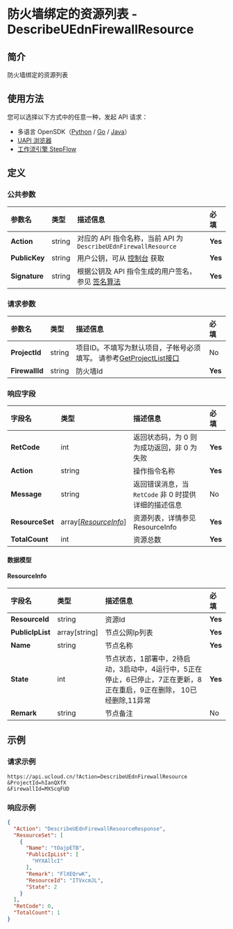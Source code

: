 # 防火墙绑定的资源列表 - DescribeUEdnFirewallResource

## 简介

防火墙绑定的资源列表





## 使用方法

您可以选择以下方式中的任意一种，发起 API 请求：
- 多语言 OpenSDK（[Python](https://github.com/ucloud/ucloud-sdk-python3) / [Go](https://github.com/ucloud/ucloud-sdk-go) / [Java](https://github.com/ucloud/ucloud-sdk-java)）
- [UAPI 浏览器](https://console.ucloud.cn/uapi/detail?id=DescribeUEdnFirewallResource)
- [工作流引擎 StepFlow](https://console.ucloud.cn/stepflow/manage/)

## 定义

### 公共参数

| 参数名 | 类型 | 描述信息 | 必填 |
|:---|:---|:---|:---|
| **Action**     | string  | 对应的 API 指令名称，当前 API 为 `DescribeUEdnFirewallResource`                        | **Yes** |
| **PublicKey**  | string  | 用户公钥，可从 [控制台](https://console.ucloud.cn/uapi/apikey) 获取                                             | **Yes** |
| **Signature**  | string  | 根据公钥及 API 指令生成的用户签名，参见 [签名算法](api/summary/signature.md)  | **Yes** |

### 请求参数

| 参数名 | 类型 | 描述信息 | 必填 |
|:---|:---|:---|:---|
| **ProjectId** | string | 项目ID。不填写为默认项目，子帐号必须填写。 请参考[GetProjectList接口](api/summary/get_project_list) |No|
| **FirewallId** | string | 防火墙Id |**Yes**|

### 响应字段

| 字段名 | 类型 | 描述信息 | 必填 |
|:---|:---|:---|:---|
| **RetCode** | int | 返回状态码，为 0 则为成功返回，非 0 为失败 |**Yes**|
| **Action** | string | 操作指令名称 |**Yes**|
| **Message** | string | 返回错误消息，当 `RetCode` 非 0 时提供详细的描述信息 |No|
| **ResourceSet** | array[[*ResourceInfo*](#ResourceInfo)] | 资源列表，详情参见ResourceInfo |**Yes**|
| **TotalCount** | int | 资源总数 |**Yes**|

#### 数据模型


#### ResourceInfo

| 字段名 | 类型 | 描述信息 | 必填 |
|:---|:---|:---|:---|
| **ResourceId** | string | 资源Id |**Yes**|
| **PublicIpList** | array[string] | 节点公网Ip列表 |**Yes**|
| **Name** | string | 节点名称 |**Yes**|
| **State** | int | 节点状态，1部署中，2待启动，3启动中，4运行中，5正在停止，6已停止，7正在更新，8正在重启，9正在删除， 10已经删除,11异常 |**Yes**|
| **Remark** | string | 节点备注 |No|

## 示例

### 请求示例
    
```
https://api.ucloud.cn/?Action=DescribeUEdnFirewallResource
&ProjectId=hIanQXfX
&FirewallId=MXScqFUD
```

### 响应示例
    
```json
{
  "Action": "DescribeUEdnFirewallResourceResponse",
  "ResourceSet": [
    {
      "Name": "tOajpETB",
      "PublicIpList": [
        "HYXAllcI"
      ],
      "Remark": "FlXEQrwK",
      "ResourceId": "ITVxcmJL",
      "State": 2
    }
  ],
  "RetCode": 0,
  "TotalCount": 1
}
```





